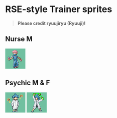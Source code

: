 # RSE-style Trainer sprites

> **Please credit ryuujiryu (Ryuuji)!**

## Nurse M

![spritesheet](./Nurse.png)

## Psychic M & F

![spritesheet](./PsychicM.png) ![spritesheet](./PsychicF.png)
